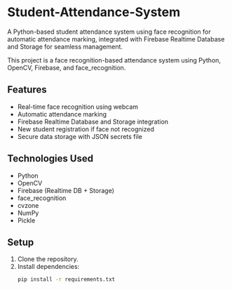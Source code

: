 # Student-Attendance-System
A Python-based student attendance system using face recognition for automatic attendance marking, integrated with Firebase Realtime Database and Storage for seamless management.

This project is a face recognition-based attendance system using Python, OpenCV, Firebase, and face_recognition.

## Features
- Real-time face recognition using webcam
- Automatic attendance marking
- Firebase Realtime Database and Storage integration
- New student registration if face not recognized
- Secure data storage with JSON secrets file

## Technologies Used
- Python
- OpenCV
- Firebase (Realtime DB + Storage)
- face_recognition
- cvzone
- NumPy
- Pickle

## Setup
1. Clone the repository.
2. Install dependencies:
   ```bash
   pip install -r requirements.txt

